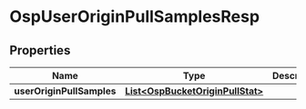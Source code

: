 # OspUserOriginPullSamplesResp

## Properties
Name | Type | Description | Notes
------------ | ------------- | ------------- | -------------
**userOriginPullSamples** | [**List&lt;OspBucketOriginPullStat&gt;**](OspBucketOriginPullStat.md) |  |  [optional]
